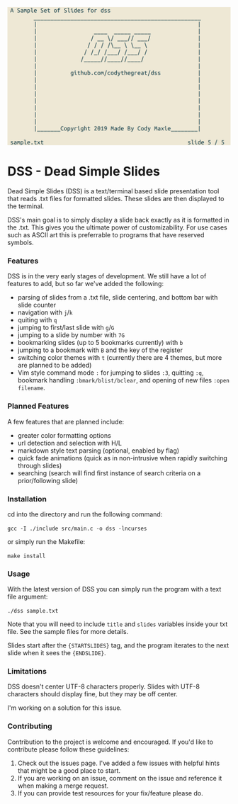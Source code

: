 ![](DSS.png)

# DSS - Dead Simple Slides

Dead Simple Slides (DSS) is a text/terminal based slide presentation tool that reads .txt files for formatted slides. These slides are then displayed to the terminal.

DSS's main goal is to simply display a slide back exactly as it is formatted in the .txt. This gives you the ultimate power of customizability. For use cases such as ASCII art this is preferrable to programs that have reserved symbols.

### Features

DSS is in the very early stages of development. We still have a lot of features to add, but so far we've added the following:
+ parsing of slides from a .txt file, slide centering, and bottom bar with slide counter
+ navigation with `j`/`k`
+ quiting with `q`
+ jumping to first/last slide with `g`/`G`
+ jumping to a slide by number with `7G`
+ bookmarking slides (up to 5 bookmarks currently) with `b`
+ jumping to a bookmark with `B` and the key of the register
+ switching color themes with `t` (currently there are 4 themes, but more are planned to be added)
+ Vim style command mode `:` for jumping to slides `:3`, quitting `:q`, bookmark handling `:bmark/blist/bclear`, and opening of new files `:open filename`.

### Planned Features

A few features that are planned include:
+ greater color formatting options
+ url detection and selection with H/L
+ markdown style text parsing (optional, enabled by flag)
+ quick fade animations (quick as in non-intrusive when rapidly switching through slides)
+ searching (search will find first instance of search criteria on a prior/following slide)

### Installation

cd into the directory and run the following command:

`gcc -I ./include src/main.c -o dss -lncurses`

or simply run the Makefile:

`make install`

### Usage

With the latest version of DSS you can simply run the program with a text file argument:

`./dss sample.txt`

Note that you will need to include `title` and `slides` variables inside your txt file. See the sample files for more details. 

Slides start after the `{STARTSLIDES}` tag, and the program iterates to the next slide when it sees the `{ENDSLIDE}`.

### Limitations

DSS doesn't center UTF-8 characters properly. Slides with UTF-8 characters should display fine, but they may be off center.

I'm working on a solution for this issue.

### Contributing

Contribution to the project is welcome and encouraged. If you'd like to contribute please follow these guidelines:
1. Check out the issues page. I've added a few issues with helpful hints that might be a good place to start.
2. If you are working on an issue, comment on the issue and reference it when making a merge request.
3. If you can provide test resources for your fix/feature please do.
